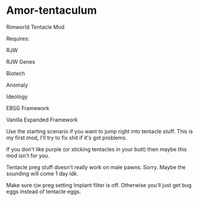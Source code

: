 # Amor-tentaculum
Rimworld Tentacle Mod

Requires:

RJW

RJW Genes

Biotech

Anomaly

Ideology

EBSG Framework

Vanilla Expanded Framework



Use the starting scenario if you want to jump right into tentacle stuff. This is my first mod, I'll try to fix shit if it's got problems.

If you don't like purple (or sticking tentacles in your butt) then maybe this mod isn't for you.

Tentacle preg stuff doesn't really work on male pawns. Sorry. Maybe the sounding will come 1 day idk.

Make sure rjw preg setting Implant filter is off. Otherwise you'll just get bug eggs instead of tentacle eggs.
